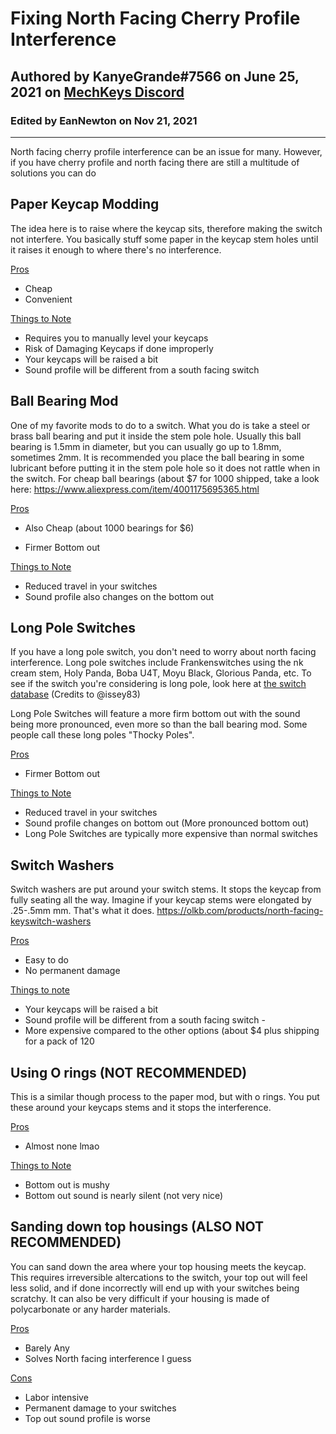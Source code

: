 # **Fixing North Facing Cherry Profile Interference** 

## Authored by KanyeGrande#7566 on June 25, 2021 on [MechKeys Discord](https://discord.gg/mechkeys)

### Edited by EanNewton on Nov 21, 2021

---

North facing cherry profile interference can be an issue for many. However, if you have cherry profile and north facing there are still a multitude of solutions you can do  

## **Paper Keycap Modding** 

The idea here is to raise where the keycap sits, therefore making the switch not interfere. You basically stuff some paper in the keycap stem holes until it raises it enough to where there's no interference.  

<u>Pros</u> 

* Cheap 
* Convenient 

<u>Things to Note</u> 

* Requires you to manually level your keycaps 
* Risk of Damaging Keycaps if done improperly  
* Your keycaps will be raised a bit 
* Sound profile will be different from a south facing switch  

## **Ball Bearing Mod** 
One of my favorite mods to do to a switch. What you do is take a steel or brass ball bearing and put it inside the stem pole hole. Usually this ball bearing is 1.5mm in diameter, but you can usually go up to 1.8mm, sometimes 2mm. It is recommended you place the ball bearing in some lubricant before putting it in the stem pole hole so it does not rattle when in the switch. For cheap ball bearings (about $7 for 1000 shipped, take a look here: https://www.aliexpress.com/item/4001175695365.html 

<u>Pros</u> 

* Also Cheap (about 1000 bearings for $6) 

* Firmer Bottom out 

<u>Things to Note</u> 

* Reduced travel in your switches 
* Sound profile also changes on the bottom out 

## **Long Pole Switches** 

If you have a long pole switch, you don't need to worry about north facing interference. Long pole switches include Frankenswitches using the nk cream stem, Holy Panda, Boba U4T, Moyu Black, Glorious Panda, etc. To see if the switch you're considering is long pole, look here at [the switch database](https://docs.google.com/spreadsheets/d/1uE7yEliE1t5mYYeFJa14iVhLe5udmA9-NgZuRxzZLe8/edit?usp=sharing) (Credits to @issey83) 

Long Pole Switches will feature a more firm bottom out with the sound being more pronounced, even more so than the ball bearing mod. Some people call these long poles "Thocky Poles".  

<u>Pros</u> 

* Firmer Bottom out 

<u>Things to Note</u> 

* Reduced travel in your switches 
* Sound profile changes on bottom out (More pronounced bottom out) 
* Long Pole Switches are typically more expensive than normal switches  

## **Switch Washers** 

Switch washers are put around your switch stems. It stops the keycap from fully seating all the way. Imagine if your keycap stems were elongated by .25-.5mm mm. That's what it does. https://olkb.com/products/north-facing-keyswitch-washers 

<u>Pros</u> 

* Easy to do 
* No permanent damage 

<u>Things to note</u> 

* Your keycaps will be raised a bit 
* Sound profile will be different from a south facing switch -
* More expensive compared to the other options (about $4 plus shipping for a pack of 120  

## **Using O rings (NOT RECOMMENDED)** 

This is a similar though process to the paper mod, but with o rings. You put these around your keycaps stems and it stops the interference.  

<u>Pros</u>

* Almost none lmao 

<u>Things to Note</u> 

* Bottom out is mushy 
* Bottom out sound is nearly silent (not very nice) 

## **Sanding down top housings (ALSO NOT RECOMMENDED)** 
You can sand down the area where your top housing meets the keycap. This requires irreversible altercations to the switch, your top out will feel less solid, and if done incorrectly will end up with your switches being scratchy. It can also be very difficult if your housing is made of polycarbonate or any harder materials. 

<u>Pros</u> 

* Barely Any 
* Solves North facing interference I guess 

<u>Cons</u> 

* Labor intensive 
* Permanent damage to your switches 
* Top out sound profile is worse